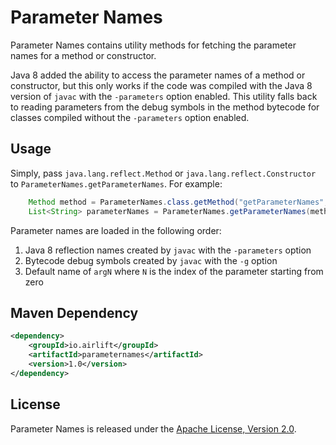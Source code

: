 # Parameter Names

Parameter Names contains utility methods for fetching the parameter names for a
method or constructor.

Java 8 added the ability to access the parameter names of a method or 
constructor, but this only works if the code was compiled with the Java 8 
version of `javac` with the `-parameters` option enabled.  This utility
falls back to reading parameters from the debug symbols in the method
bytecode for classes compiled without the `-parameters` option enabled.

## Usage

Simply, pass `java.lang.reflect.Method` or `java.lang.reflect.Constructor` to 
`ParameterNames.getParameterNames`. For example:

```java
    Method method = ParameterNames.class.getMethod("getParameterNames", Executable.class);
    List<String> parameterNames = ParameterNames.getParameterNames(method);
```

Parameter names are loaded in the following order:

1. Java 8 reflection names created by `javac` with the `-parameters` option
2. Bytecode debug symbols created by `javac` with the `-g` option
3. Default name of `argN` where `N` is the index of the parameter starting from zero

## Maven Dependency

```xml 
<dependency>
    <groupId>io.airlift</groupId>
    <artifactId>parameternames</artifactId>
    <version>1.0</version>
</dependency>
```

## License

Parameter Names is released under the [Apache License, Version 2.0](http://www.apache.org/licenses/LICENSE-2.0).
